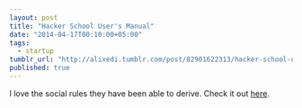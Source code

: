 ```yaml
---
layout: post
title: "Hacker School User's Manual"
date: "2014-04-17T00:10:00+05:00"
tags: 
  - startup
tumblr_url: "http://alixedi.tumblr.com/post/82901622313/hacker-school-users-manual-hacker-school"
published: true
---
```


I love the social rules they have been able to derive. Check it out [here](https://www.hackerschool.com/manual).